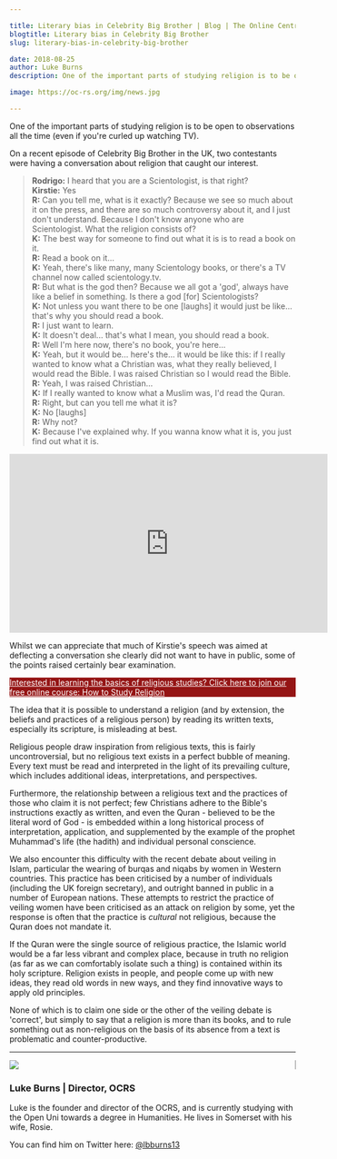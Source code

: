 ```yaml
---

title: Literary bias in Celebrity Big Brother | Blog | The Online Centre for Religious Studies
blogtitle: Literary bias in Celebrity Big Brother
slug: literary-bias-in-celebrity-big-brother

date: 2018-08-25
author: Luke Burns
description: One of the important parts of studying religion is to be open to observations all the time (even if you're curled up watching TV).

image: https://oc-rs.org/img/news.jpg

---
```

One of the important parts of studying religion is to be open to observations all the time (even if you're curled up watching TV).

On a recent episode of Celebrity Big Brother in the UK, two contestants were having a conversation about religion that caught our interest.

>**Rodrigo:** I heard that you are a Scientologist, is that right?<br>
**Kirstie:** Yes<br>
**R:** Can you tell me, what is it exactly? Because we see so much about it on the press, and there are so much controversy about it, and I just don't understand. Because I don't know anyone who are Scientologist. What the religion consists of?<br>
**K:** The best way for someone to find out what it is is to read a book on it.<br>
**R:** Read a book on it...<br>
**K:** Yeah, there's like many, many Scientology books, or there's a TV channel now called scientology.tv.<br>
**R:** But what is the god then? Because we all got a 'god', always have like a belief in something. Is there a god [for] Scientologists?<br>
**K:** Not unless you want there to be one [laughs] it would just be like... that's why you should read a book.<br>
**R:** I just want to learn.<br>
**K:** It doesn't deal... that's what I mean, you should read a book.<br>
**R:** Well I'm here now, there's no book, you're here...<br>
**K:** Yeah, but it would be... here's the... it would be like this: if I really wanted to know what a Christian was, what they really believed, I would read the Bible. I was raised Christian so I would read the Bible.<br>
**R:** Yeah, I was raised Christian...<br>
**K:** If I really wanted to know what a Muslim was, I'd read the Quran.<br>
**R:** Right, but can you tell me what it is?<br>
**K:** No [laughs]<br>
**R:** Why not?<br>
**K:** Because I've explained why. If you wanna know what it is, you just find out what it is.<br>

<iframe width="560" height="315" src="https://www.youtube.com/embed/ZTFueQbe-yo" frameborder="0" allow="autoplay; encrypted-media" allowfullscreen></iframe>

Whilst we can appreciate that much of Kirstie's speech was aimed at deflecting a conversation she clearly did not want to have in public, some of the points raised certainly bear examination.

<a target="_BLANK" style="color: white" href="https://courses.oc-rs.org/courses/how-to-study-religion"><div class="container mb-3 p-3" style="background-color: #951515">
Interested in learning the basics of religious studies? Click here to join our free online course: How to Study Religion </div></a>

The idea that it is possible to understand a religion (and by extension, the beliefs and practices of a religious person) by reading its written texts, especially its scripture, is misleading at best.

Religious people draw inspiration from religious texts, this is fairly uncontroversial, but no religious text exists in a perfect bubble of meaning. Every text must be read and interpreted in the light of its prevailing culture, which includes additional ideas, interpretations, and perspectives.

Furthermore, the relationship between a religious text and the practices of those who claim it is not perfect; few Christians adhere to the Bible's instructions exactly as written, and even the Quran - believed to be the literal word of God - is embedded within a long historical process of interpretation, application, and supplemented by the example of the prophet Muhammad's life (the hadith) and individual personal conscience.

We also encounter this difficulty with the recent debate about veiling in Islam, particular the wearing of burqas and niqabs by women in Western countries. This practice has been criticised by a number of individuals (including the UK foreign secretary), and outright banned in public in a number of European nations. These attempts to restrict the practice of veiling women have been criticised as an attack on religion by some, yet the response is often that the practice is <em>cultural </em>not religious, because the Quran does not mandate it.

If the Quran were the single source of religious practice, the Islamic world would be a far less vibrant and complex place, because in truth no religion (as far as we can comfortably isolate such a thing) is contained within its holy scripture. Religion exists in people, and people come up with new ideas, they read old words in new ways, and they find innovative ways to apply old principles.

None of which is to claim one side or the other of the veiling debate is 'correct', but simply to say that a religion is more than its books, and to rule something out as non-religious on the basis of its absence from a text is problematic and counter-productive.

<hr>

<div class="card m-3 p-3">
<div class="row">
    <div class="col-sm-4" style="border-right: 1px solid grey">
        <img src="/img/luke-profile.jpg" class="rounded-circle" style="max-width: 100%">
    </div>
    <div class="col-sm-8">
        <h3>Luke Burns | <span class="muted small">Director, OCRS</span></h3>
        <p>Luke is the founder and director of the OCRS, and is currently studying with the Open Uni towards a degree in Humanities. He lives in Somerset with his wife, Rosie.</p>
        <p>You can find him on Twitter here: <a target="_BLANK" href="https://twitter.com/lbburns13">@lbburns13</a></p>
    </div>
</div>
</div>